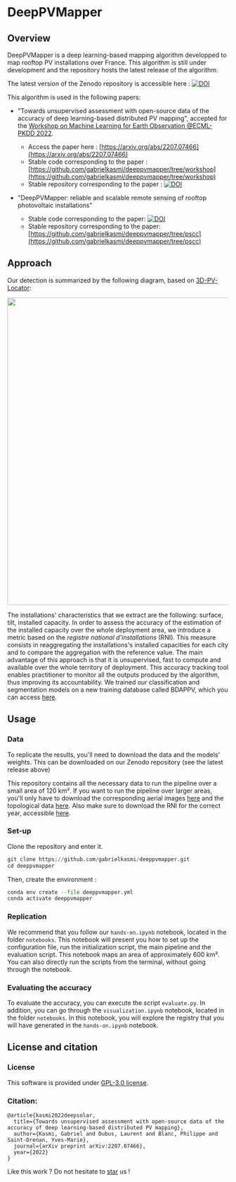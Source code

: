 # DeepPVMapper

## Overview

DeepPVMapper is a deep learning-based mapping algorithm developped to map rooftop PV installations over France. This algorithm is still under development and the repository hosts the latest release of the algorithm.

The latest version of the Zenodo repository is accessible here : [![DOI](https://zenodo.org/badge/DOI/10.5281/zenodo.7576814.svg)](https://doi.org/10.5281/zenodo.7576814)


This algorithm is used in the following papers:
* "Towards unsupervised assessment with open-source data of the accuracy of deep learning-based distributed PV mapping", accepted for the [Workshop on Machine Learning for Earth Observation @ECML-PKDD 2022](https://sites.google.com/view/maclean22/people?authuser=0).
  * Access the paper here : [https://arxiv.org/abs/2207.07466](https://arxiv.org/abs/2207.07466)
  * Stable code corresponding to the paper : [https://github.com/gabrielkasmi/deeppvmapper/tree/workshop](https://github.com/gabrielkasmi/deeppvmapper/tree/workshop)
  * Stable repository corresponding to the paper : [![DOI](https://zenodo.org/badge/DOI/10.5281/zenodo.6862675.svg)](https://doi.org/10.5281/zenodo.6862675)

* "DeepPVMapper: reliable and scalable remote sensing of rooftop photovoltaic installations"
  * Stable code corresponding to the paper: [![DOI](https://zenodo.org/badge/428337790.svg)](https://zenodo.org/badge/latestdoi/428337790)
  * Stable repository corresponding to the paper: [https://github.com/gabrielkasmi/deeppvmapper/tree/pscc](https://github.com/gabrielkasmi/deeppvmapper/tree/pscc)

## Approach

Our detection is summarized by the following diagram, based on [3D-PV-Locator](https://www.sciencedirect.com/science/article/abs/pii/S0306261921016937):

<p align="center">
<img src="https://github.com/gabrielkasmi/dsfrance/blob/main/figs/flowchart.png" width=700px>
</p>

The installations' characteristics that we extract are the following: surface, tilt, installed capacity. In order to assess the accuracy of the estimation of the installed capacity over the whole deployment area, we introduce a metric based on the <i> registre national d'installations </i> (RNI). This measure consists in reaggregating the installations's installed capacities for each city and to compare the aggregation with the reference value. The main advantage of this approach is that it is unsupervised, fast to compute and available over the whole territory of deployment. This accuracy tracking tool enables practitioner to monitor all the outputs produced by the algorithm, thus improving its accountability. We trained our classification and segmentation models on a new training database called BDAPPV, which you can access [here](https://www.nature.com/articles/s41597-023-01951-4).

## Usage

### Data

To replicate the results, you'll need to download the data and the models' weights. This can be downloaded on our Zenodo repository (see the latest release above)

This repository contains all the necessary data to run the pipeline over a small area of 120 km². If you want to run the pipeline over larger areas, you'll only have to download the corresponding aerial images [here](https://geoservices.ign.fr/bdortho) and the topological data [here](https://geoservices.ign.fr/bdtopo). Also make sure to download the RNI for the correct year, accessible [here](https://www.data.gouv.fr/fr/datasets/?q=Registre%20national%20des%20installations%20de%20production%20d%27%C3%A9lectricit%C3%A9).

### Set-up 

Clone the repository and enter it. 

```python
git clone https://github.com/gabrielkasmi/deeppvmapper.git
cd deeppvmapper
```

Then, create the environment :

```python
conda env create --file deeppvmapper.yml
conda activate deeppvmapper
```

### Replication

We recommend that you follow our `hands-on.ipynb` notebook, located in the folder `notebooks`. This notebook will present you how to set up the configuration file, run the initialization script, the main pipeline and the evaluation script. This notebook maps an area of approximately 600 km². You can also directly run the scripts from the terminal, without going through the notebook.

### Evaluating the accuracy

To evaluate the accuracy, you can execute the script `evaluate.py`. In addition, you can go through the `visualization.ipynb` notebook, located in the folder `notebooks`. In this notebook, you will explore the registry that you will have generated in the `hands-on.ipynb` notebook.

## License and citation

### License

This software is provided under [GPL-3.0 license](https://github.com/gabrielkasmi/dsfrance/blob/main/LICENSE). 

### Citation: 

```
@article{kasmi2022deepsolar,
  title={Towards unsupervised assessment with open-source data of the accuracy of deep learning-based distributed PV mapping},
  author={Kasmi, Gabriel and Dubus, Laurent and Blanc, Philippe and Saint-Drenan, Yves-Marie},
  journal={arXiv preprint arXiv:2207.07466},
  year={2022}
}
```

Like this work ? Do not hesitate to <a class="github-button" href="https://github.com/gabrielkasmi/deeppvmapper" data-icon="octicon-star" aria-label="Star gabrielkasmi/deeppvmapper on GitHub">star</a> us ! 
